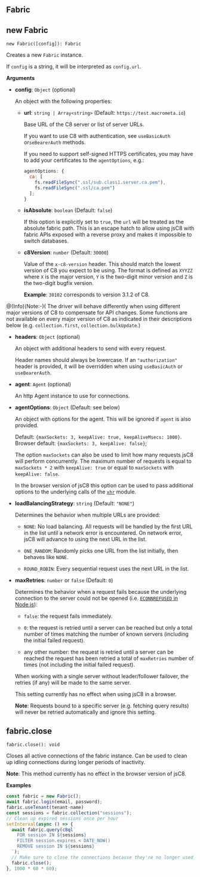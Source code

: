 ## Fabric

## new Fabric

`new Fabric([config]): Fabric`

Creates a new `Fabric` instance.

If `config` is a string, it will be interpreted as `config.url`.

**Arguments**

- **config**: `Object` (optional)

  An object with the following properties:

  - **url**: `string | Array<string>` (Default: `https://test.macrometa.io`)

    Base URL of the C8 server or list of server URLs.

    If you want to use C8 with authentication, see
    `useBasicAuth` or`seBearerAuth` methods.
    
    If you need to support self-signed HTTPS certificates, you may have to add your certificates to the `agentOptions`, e.g.:

    ```js
    agentOptions: {
      ca: [
        fs.readFileSync(".ssl/sub.class1.server.ca.pem"),
        fs.readFileSync(".ssl/ca.pem")
      ];
    }
    ```

  - **isAbsolute**: `boolean` (Default: `false`)

    If this option is explicitly set to `true`, the `url` will be treated as the absolute fabric path. This is an escape hatch to allow using jsC8 with fabric APIs exposed with a reverse proxy and makes it impossible to switch databases.

  - **c8Version**: `number` (Default: `30000`)

    Value of the `x-c8-version` header. This should match the lowest
    version of C8 you expect to be using. The format is defined as
    `XYYZZ` where `X` is the major version, `Y` is the two-digit minor version
    and `Z` is the two-digit bugfix version.

    **Example**: `30102` corresponds to version 3.1.2 of C8.

    
@(Info)(Note:-)( The driver will behave differently when using different major versions of C8 to compensate for API changes. Some functions are not available on every major version of C8 as indicated in their  descriptions below (e.g. `collection.first`, `collection.bulkUpdate`.)

  - **headers**: `Object` (optional)

    An object with additional headers to send with every request.

    Header names should always be lowercase. If an `"authorization"` header is  provided, it will be overridden when using `useBasicAuth` or `useBearerAuth`.

  - **agent**: `Agent` (optional)

    An http Agent instance to use for connections.

   
  - **agentOptions**: `Object` (Default: see below)

    An object with options for the agent. This will be ignored if `agent` is  also provided.
    
    Default: `{maxSockets: 3, keepAlive: true, keepAliveMsecs: 1000}`. Browser default: `{maxSockets: 3, keepAlive: false}`;

    The option `maxSockets` can also be used to limit how many requests
    jsC8 will perform concurrently. The maximum number of requests is
    equal to `maxSockets * 2` with `keepAlive: true` or
    equal to `maxSockets` with `keepAlive: false`.

    In the browser version of jsC8 this option can be used to pass
    additional options to the underlying calls of the
    [`xhr`](https://www.npmjs.com/package/xhr) module.

  - **loadBalancingStrategy**: `string` (Default: `"NONE"`)

    Determines the behavior when multiple URLs are provided:

    - `NONE`: No load balancing. All requests will be handled by the first
      URL in the list until a network error is encountered. On network error,
      jsC8 will advance to using the next URL in the list.

    - `ONE_RANDOM`: Randomly picks one URL from the list initially, then
      behaves like `NONE`.

    - `ROUND_ROBIN`: Every sequential request uses the next URL in the list.

  - **maxRetries**: `number` or `false` (Default: `0`)

    Determines the behavior when a request fails because the underlying
    connection to the server could not be opened
    (i.e. [`ECONNREFUSED` in Node.js](https://nodejs.org/api/errors.html#errors_common_system_errors)):

    - `false`: the request fails immediately.

    - `0`: the request is retried until a server can be reached but only a
      total number of times matching the number of known servers (including
      the initial failed request).

    - any other number: the request is retried until a server can be reached
      the request has been retried a total of `maxRetries` number of times
      (not including the initial failed request).

    When working with a single server without leader/follower failover, the
    retries (if any) will be made to the same server.

    This setting currently has no effect when using jsC8 in a browser.

    **Note**: Requests bound to a specific server (e.g. fetching query results)
    will never be retried automatically and ignore this setting.

## fabric.close

`fabric.close(): void`

Closes all active connections of the fabric instance.
Can be used to clean up idling connections during longer periods of inactivity.

**Note**: This method currently has no effect in the browser version of jsC8.

**Examples**

```js
const fabric = new Fabric();
await fabric.login(email, password);
fabric.useTenant(tenant-name)
const sessions = fabric.collection("sessions");
// Clean up expired sessions once per hour
setInterval(async () => {
  await fabric.query(c8ql`
    FOR session IN ${sessions}
    FILTER session.expires < DATE_NOW()
    REMOVE session IN ${sessions}
  `);
  // Make sure to close the connections because they're no longer used
  fabric.close();
}, 1000 * 60 * 60);
```

